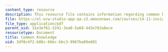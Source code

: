 ```yaml
---
content_type: resource
description: This resource file contains information regarding common knowledge.
file: https://ol-ocw-studio-app-qa.s3.amazonaws.com/courses/14-11-insights-from-game-theory-into-social-behavior-fall-2013/3df8c4f2b86c6bbcbbc39967ba89e801_MIT14_11F13_common_know.pdf
file_type: application/pdf
parent_uid: 31e3ef61-3241-3ea0-5a68-443e782a8ece
resourcetype: Document
title: Common Knowledge
uid: 3df8c4f2-b86c-6bbc-bbc3-9967ba89e801
---
```

